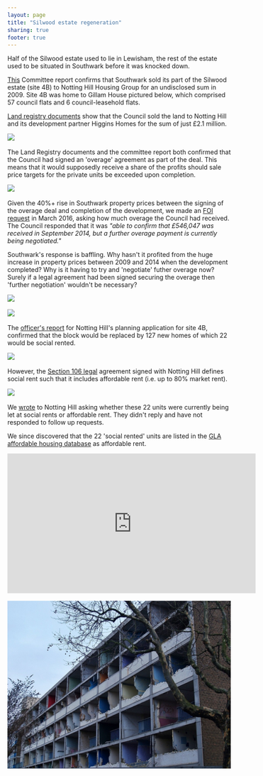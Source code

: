 ```yaml
---
layout: page
title: "Silwood estate regeneration"
sharing: true
footer: true
---
```

Half of the Silwood estate used to lie in Lewisham, the rest of the estate used to be situated in Southwark before it was knocked down.

[This](http://moderngov.southwarksites.com/Published/C00000118/M00003082/AI00003831/$VarytermsofdisposalSilwoodPhase4BRotherhitheSE16open.docA.ps.pdf) Committee report confirms that Southwark sold its part of the Silwood estate (site 4B) to Notting Hill Housing Group for an undisclosed sum in 2009. Site 4B was home to Gillam House pictured below, which comprised 57 council flats and 6 council-leasehold flats.

[Land registry documents](http://crappistmartin.github.io/images/LRegisterSilwood.pdf) show that the Council sold the land to Notting Hill and its development partner Higgins Homes for the sum of just £2.1 million.

![](http://crappistmartin.github.io/images/LRegisterSilwood.png)

The Land Registry documents and the committee report both confirmed that the Council had signed an 'overage' agreement as part of the deal. This means that it would supposedly receive a share of the profits should sale price targets for the private units be exceeded upon completion. 

![](http://35percent.org/img/silwoodoverage.png)

Given the 40%+ rise in Southwark property prices between the signing of the overage deal and completion of the development, we made an [FOI request](https://www.whatdotheyknow.com/request/silwood_estate_regeneration_site/new) in March 2016, asking how much overage the Council had received. The Council responded that it was _"able to confirm that £546,047 was received in September 2014, but a further overage payment is currently being negotiated."_

Southwark's response is baffling. Why hasn't it profited from the huge increase in property prices between 2009 and 2014 when the development completed? Why is it having to try and 'negotiate' futher overage now? Surely if a legal agreement had been signed securing the overage then 'further negotiation' wouldn't be necessary?

![](http://crappistmartin.github.io/images/silwood.jpg)


![](http://www.derelictlondon.com/uploads/5/6/0/3/5603187/4473730_orig.jpeg)

The [officer's report](http://planbuild.southwark.gov.uk:8190/online-applications/applicationDetails.do?activeTab=summary&keyVal=_STHWR_DCAPR_9538787) for Notting Hill's planning application for site 4B, confirmed that the block would be replaced by 127 new homes of which 22 would be social rented.

![](http://crappistmartin.github.io/images/silwood_or.png)

However, the [Section 106 legal](http://planbuild.southwark.gov.uk/documents/?GetDocument=%7b%7b%7b!vwABB78Rk5DKWmARFnbpJg%3d%3d!%7d%7d%7d) agreement signed with Notting Hill defines social rent such that it includes affordable rent (i.e. up to 80% market rent).

![](http://crappistmartin.github.io/images/silwoods106.png)

We [wrote](https://www.whatdotheyknow.com/request/conversions_from_social_rent_to_3) to Notting Hill asking whether these 22 units were currently being let at social rents or affordable rent. They didn't reply and have not responded to follow up requests.

We since discovered that the 22 'social rented' units are listed in the [GLA affordable housing database](http://data.london.gov.uk/dataset/gla-affordable-housing-programme-outturn/resource/0c87e5dc-f1e9-4edf-b246-bef6b40a9ba3) as affordable rent.

<iframe width="560" height="315" src="https://www.youtube.com/embed/ZM733_MrNfI" frameborder="0" allowfullscreen></iframe>

![](/img/silwoodhalfdemolished.jpeg)


